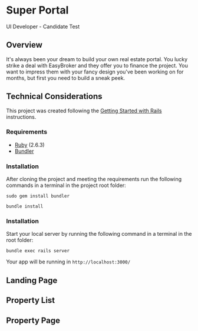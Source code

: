 # Super Portal
UI Developer - Candidate Test

## Overview
It's always been your dream to build your own real estate portal. 
You lucky strike a deal with EasyBroker and they offer you to finance the project.
You want to impress them with your fancy design you've been working on for months, 
but first you need to build a sneak peek.

## Technical Considerations
This project was created following the [Getting Started with Rails](https://guides.rubyonrails.org/getting_started.html) 
instructions.

### Requirements
- [Ruby](https://www.ruby-lang.org/es/documentation/installation/) (2.6.3)
- [Bundler](https://bundler.io/gemfile.html)

### Installation 
After cloning the project and meeting the requirements run the following commands in a terminal
in the project root folder:

`sudo gem install bundler`

`bundle install`

### Installation 
Start your local server by running the following command in a terminal in the root folder:

`bundle exec rails server`

Your app will be running in `http://localhost:3000/`

## Landing Page

## Property List

## Property Page
